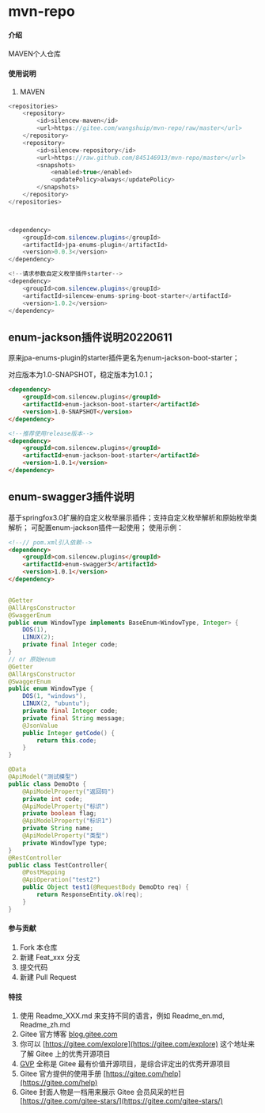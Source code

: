 # mvn-repo

#### 介绍
MAVEN个人仓库

#### 使用说明

1.  MAVEN
``` java
<repositories>
    <repository>
        <id>silencew-maven</id>
        <url>https://gitee.com/wangshuip/mvn-repo/raw/master</url>
    </repository>
    <repository>
        <id>silencew-repository</id>
        <url>https://raw.github.com/845146913/mvn-repo/master</url>
        <snapshots>
            <enabled>true</enabled>
            <updatePolicy>always</updatePolicy>
        </snapshots>
    </repository>
</repositories>



<dependency>
    <groupId>com.silencew.plugins</groupId>
    <artifactId>jpa-enums-plugin</artifactId>
    <version>0.0.3</version>
</dependency>

<!--请求参数自定义枚举插件starter-->
<dependency>
    <groupId>com.silencew.plugins</groupId>
    <artifactId>silencew-enums-spring-boot-starter</artifactId>
    <version>1.0.2</version>
</dependency>
```

## enum-jackson插件说明20220611

原来jpa-enums-plugin的starter插件更名为enum-jackson-boot-starter；

对应版本为1.0-SNAPSHOT，稳定版本为1.0.1；
```html
<dependency>
    <groupId>com.silencew.plugins</groupId>
    <artifactId>enum-jackson-boot-starter</artifactId>
    <version>1.0-SNAPSHOT</version>
</dependency>

<!--推荐使用release版本-->
<dependency>
    <groupId>com.silencew.plugins</groupId>
    <artifactId>enum-jackson-boot-starter</artifactId>
    <version>1.0.1</version>
</dependency>
```

## enum-swagger3插件说明
基于springfox3.0扩展的自定义枚举展示插件；支持自定义枚举解析和原始枚举类解析；
可配置enum-jackson插件一起使用；
使用示例：
```html
<!--// pom.xml引入依赖-->
<dependency>
    <groupId>com.silencew.plugins</groupId>
    <artifactId>enum-swagger3</artifactId>
    <version>1.0.1</version>
</dependency>
```
```java

@Getter
@AllArgsConstructor
@SwaggerEnum
public enum WindowType implements BaseEnum<WindowType, Integer> {
    DOS(1),
    LINUX(2);
    private final Integer code;
}
// or 原始enum
@Getter
@AllArgsConstructor
@SwaggerEnum
public enum WindowType {
    DOS(1, "windows"),
    LINUX(2, "ubuntu");
    private final Integer code;
    private final String message;
    @JsonValue
    public Integer getCode() {
        return this.code;
    }
}

@Data
@ApiModel("测试模型")
public class DemoDto {
    @ApiModelProperty("返回码")
    private int code;
    @ApiModelProperty("标识")
    private boolean flag;
    @ApiModelProperty("标识1")
    private String name;
    @ApiModelProperty("类型")
    private WindowType type;
}
@RestController
public class TestController{
    @PostMapping
    @ApiOperation("test2")
    public Object test1(@RequestBody DemoDto req) {
        return ResponseEntity.ok(req);
    }
}
```

#### 参与贡献

1.  Fork 本仓库
2.  新建 Feat_xxx 分支
3.  提交代码
4.  新建 Pull Request


#### 特技

1.  使用 Readme\_XXX.md 来支持不同的语言，例如 Readme\_en.md, Readme\_zh.md
2.  Gitee 官方博客 [blog.gitee.com](https://blog.gitee.com)
3.  你可以 [https://gitee.com/explore](https://gitee.com/explore) 这个地址来了解 Gitee 上的优秀开源项目
4.  [GVP](https://gitee.com/gvp) 全称是 Gitee 最有价值开源项目，是综合评定出的优秀开源项目
5.  Gitee 官方提供的使用手册 [https://gitee.com/help](https://gitee.com/help)
6.  Gitee 封面人物是一档用来展示 Gitee 会员风采的栏目 [https://gitee.com/gitee-stars/](https://gitee.com/gitee-stars/)
